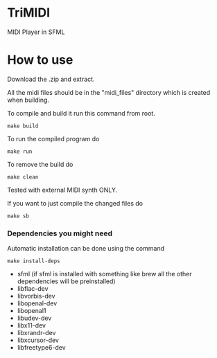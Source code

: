# TriMIDI
MIDI Player in SFML

# How to use
Download the .zip and extract.

All the midi files should be in the "midi_files" directory which is created when building.

To compile and build it run this command from root.
```
make build
```
To run the compiled program do
```
make run
```

To remove the build do
```
make clean
```

Tested with external MIDI synth ONLY.

If you want to just compile the changed files do
```
make sb
```

### Dependencies you might need

Automatic installation can be done using the command
```
make install-deps
```

* sfml (if sfml is installed with something like brew all the other dependencies will be preinstalled)
* libflac-dev
* libvorbis-dev
* libopenal-dev
* libopenal1
* libudev-dev
* libx11-dev
* libxrandr-dev
* libxcursor-dev
* libfreetype6-dev
